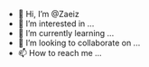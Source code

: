 - 👋 Hi, I’m @Zaeiz
- 👀 I’m interested in ...
- 🌱 I’m currently learning ...
- 💞️ I’m looking to collaborate on ...
- 📫 How to reach me ...

<!---
Zaeiz/Zaeiz is a ✨ special ✨ repository because its `README.md` (this file) appears on your GitHub profile.
You can click the Preview link to take a look at your changes.
--->
